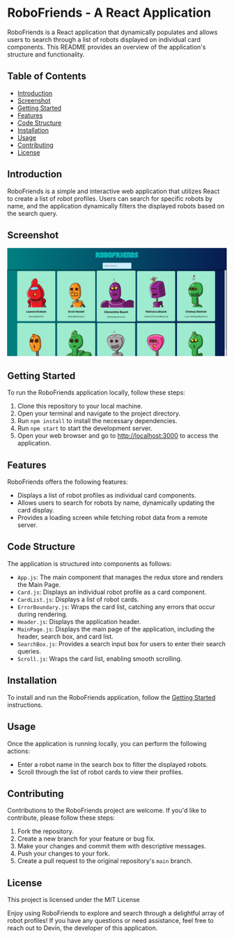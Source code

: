 # RoboFriends - A React Application

RoboFriends is a React application that dynamically populates and allows users to search through a list of robots displayed on individual card components. This README provides an overview of the application's structure and functionality.

## Table of Contents

- [Introduction](#introduction)
- [Screenshot](#screenshot)
- [Getting Started](#getting-started)
- [Features](#features)
- [Code Structure](#code-structure)
- [Installation](#installation)
- [Usage](#usage)
- [Contributing](#contributing)
- [License](#license)

## Introduction

RoboFriends is a simple and interactive web application that utilizes React to create a list of robot profiles. Users can search for specific robots by name, and the application dynamically filters the displayed robots based on the search query.

## Screenshot

![Screenshot](./public/screenshot.png)

## Getting Started

To run the RoboFriends application locally, follow these steps:

1. Clone this repository to your local machine.
2. Open your terminal and navigate to the project directory.
3. Run `npm install` to install the necessary dependencies.
4. Run `npm start` to start the development server.
5. Open your web browser and go to [http://localhost:3000](http://localhost:3000) to access the application.

## Features

RoboFriends offers the following features:

- Displays a list of robot profiles as individual card components.
- Allows users to search for robots by name, dynamically updating the card display.
- Provides a loading screen while fetching robot data from a remote server.

## Code Structure

The application is structured into components as follows:

- `App.js`: The main component that manages the redux store and renders the Main Page.
- `Card.js`: Displays an individual robot profile as a card component.
- `CardList.js`: Displays a list of robot cards.
- `ErrorBoundary.js`: Wraps the card list, catching any errors that occur during rendering.
- `Header.js`: Displays the application header.
- `MainPage.js`: Displays the main page of the application, including the header, search box, and card list.
- `SearchBox.js`: Provides a search input box for users to enter their search queries.
- `Scroll.js`: Wraps the card list, enabling smooth scrolling.

## Installation

To install and run the RoboFriends application, follow the [Getting Started](#getting-started) instructions.

## Usage

Once the application is running locally, you can perform the following actions:

- Enter a robot name in the search box to filter the displayed robots.
- Scroll through the list of robot cards to view their profiles.

## Contributing

Contributions to the RoboFriends project are welcome. If you'd like to contribute, please follow these steps:

1. Fork the repository.
2. Create a new branch for your feature or bug fix.
3. Make your changes and commit them with descriptive messages.
4. Push your changes to your fork.
5. Create a pull request to the original repository's `main` branch.

## License

This project is licensed under the MIT License

Enjoy using RoboFriends to explore and search through a delightful array of robot profiles! If you have any questions or need assistance, feel free to reach out to Devin, the developer of this application.
